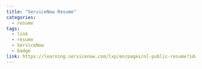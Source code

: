 ```yaml
---
title: "ServiceNow Resume"
categories:
  - resume
tags:
  - link
  - resume
  - ServiceNow
  - badge
link: https://learning.servicenow.com/lxp/en/pages/nl-public-resume?id=nl_public&user=jkmaeda
---
```


